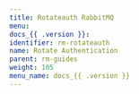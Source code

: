 ```yaml
---
title: Rotateauth RabbitMQ
menu:
docs_{{ .version }}:
identifier: rm-rotateauth
name: Rotate Authentication
parent: rm-guides
weight: 105
menu_name: docs_{{ .version }}
---
```

